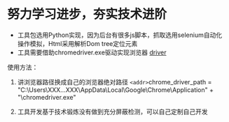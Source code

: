 # 努力学习进步，夯实技术进阶

* 工具包选用Python实现，因为后台有很多js脚本，抓取选用selenium自动化操作模拟，Html采用解析Dom tree定位元素
* 工具需要借助chromedriver.exe驱动实现浏览器
[driver](https://github.com/zjb1001/DayDay-Study/blob/master/DayDayUp-AutoStudy/Driver/chromedriver.exe)

 使用方法：
 1. 讲浏览器路径换成自己的浏览器绝对路径
 `<addr>`chrome_driver_path = "C:\\Users\XXX...XXX\AppData\Local\Google\Chrome\Application" + "\chromedriver.exe"
 
 2. 工具开发基于技术锻炼没有做到充分屏蔽检测，可以自己定制自己开发
